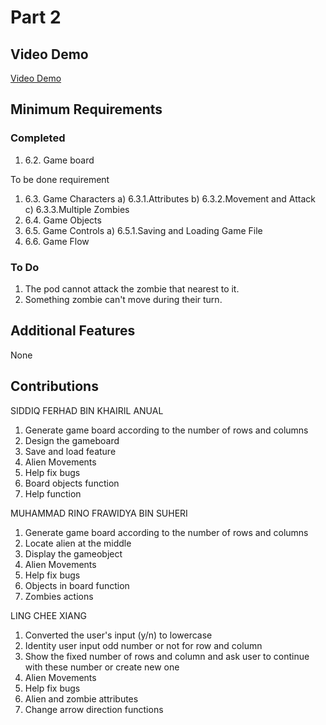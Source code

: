 # Part 2

## Video Demo

[Video Demo](https://youtu.be/2Yp9cdy-eII)

## Minimum Requirements

### Completed

1) 6.2. Game board

To be done requirement
1) 6.3. Game Characters
    a) 6.3.1.Attributes
    b) 6.3.2.Movement and Attack
    c) 6.3.3.Multiple Zombies
2) 6.4. Game Objects
3) 6.5. Game Controls
    a) 6.5.1.Saving and Loading Game File
4) 6.6. Game Flow

### To Do

1) The pod cannot attack the zombie that nearest to it.
2) Something zombie can't move during their turn.

## Additional Features

None

## Contributions

SIDDIQ FERHAD BIN KHAIRIL ANUAL

1. Generate game board according to the number of rows and columns
2. Design the gameboard
3. Save and load feature
4. Alien Movements
5. Help fix bugs
6. Board objects function
7. Help function

MUHAMMAD RINO FRAWIDYA BIN SUHERI

1. Generate game board according to the number of rows and columns
2. Locate alien at the middle
3. Display the gameobject
4. Alien Movements
5. Help fix bugs
6. Objects in board function
7. Zombies actions

LING CHEE XIANG

1. Converted the user's input (y/n) to lowercase
2. Identity user input odd number or not for row and column
3. Show the fixed number of rows and column and ask user to continue with these number or create new one
4. Alien Movements
5. Help fix bugs
6. Alien and zombie attributes
7. Change arrow direction functions
